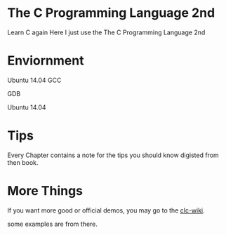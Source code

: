# The C Programming Language 2nd
Learn C again
Here I just use the The C Programming Language 2nd
# Enviornment
Ubuntu 14.04
GCC

GDB

Ubuntu 14.04 

# Tips
Every Chapter contains a note for the tips you should know digisted from then book.

# More Things
If you want more good or official demos, you may go to the [clc-wiki](http://clc-wiki.net/wiki/Main_Page).

some examples are from there.
